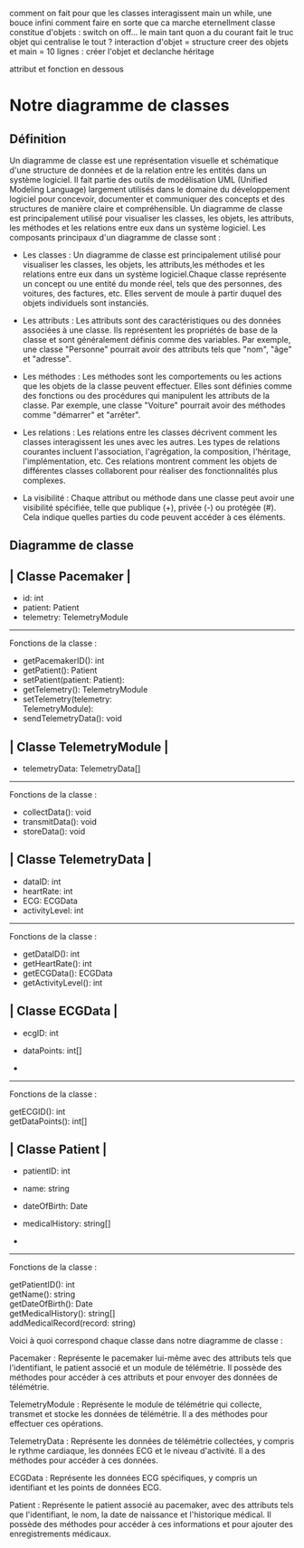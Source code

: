 comment on fait pour que les classes interagissent
main un while, une bouce infini
comment faire en sorte que ca marche eternellment
classe constitue d'objets : switch on off...
le main tant quon a du courant fait le truc
objet qui centralise le tout ? 
interaction d'objet = structure
creer des objets
et main = 10 lignes : créer l'objet et declanche 
héritage

attribut et fonction en dessous


Notre diagramme de classes
======================

Définition
-----------

Un diagramme de classe est une représentation visuelle et schématique d'une structure de données et de la relation entre les entités dans un système logiciel. Il fait partie des outils de modélisation UML (Unified Modeling Language) largement utilisés dans le domaine du développement logiciel pour concevoir, documenter et communiquer des concepts et des structures de manière claire et compréhensible.
Un diagramme de classe est principalement utilisé pour visualiser les classes, les objets, les attributs, les méthodes et les relations entre eux dans un système logiciel.
Les composants principaux d'un diagramme de classe sont : 

- Les classes : Un diagramme de classe est principalement utilisé pour visualiser les classes, les objets, les attributs,les méthodes et les relations entre eux dans un système logiciel.Chaque classe représente un concept ou une entité du monde réel, tels que des personnes, des voitures, des factures, etc. Elles servent de moule à partir duquel des objets individuels sont instanciés.

  
- Les attributs : Les attributs sont des caractéristiques ou des données associées à une classe. Ils représentent les propriétés de base de la classe et sont généralement définis comme des variables. Par exemple, une classe "Personne" pourrait avoir des attributs tels que "nom", "âge" et "adresse".


- Les méthodes : Les méthodes sont les comportements ou les actions que les objets de la classe peuvent effectuer. Elles sont définies comme des fonctions ou des procédures qui manipulent les attributs de la classe. Par exemple, une classe "Voiture" pourrait avoir des méthodes comme "démarrer" et "arrêter".


- Les relations : Les relations entre les classes décrivent comment les classes interagissent les unes avec les autres. Les types de relations courantes incluent l'association, l'agrégation, la composition, l'héritage, l'implémentation, etc. Ces relations montrent comment les objets de différentes classes collaborent pour réaliser des fonctionnalités plus complexes.

  
- La visibilité :  Chaque attribut ou méthode dans une classe peut avoir une visibilité spécifiée, telle que publique (+), privée (-) ou protégée (#). Cela indique quelles parties du code peuvent accéder à ces éléments.
  


Diagramme de classe 
--------------------




|          Classe Pacemaker                |
------------------------------------




- id: int                         
- patient: Patient                
- telemetry: TelemetryModule      

--------------------------------

Fonctions de la classe :

 + getPacemakerID(): int           
 + getPatient(): Patient           
 + setPatient(patient: Patient):   
 + getTelemetry(): TelemetryModule 
 + setTelemetry(telemetry:        
 TelemetryModule):                
 + sendTelemetryData(): void      



|           Classe TelemetryModule          |
-------------------------------------


 - telemetryData: TelemetryData[]   

-----------------------------------------
Fonctions de la classe :

+ collectData(): void
+ transmitData(): void            
+ storeData(): void               



|        Classe TelemetryData            |
-------------------------------------


 - dataID: int                     
 - heartRate: int                  
 - ECG: ECGData                    
 - activityLevel: int              

------------------------------------------
Fonctions de la classe :

 + getDataID(): int                
 + getHeartRate(): int             
 + getECGData(): ECGData           
 + getActivityLevel(): int         



|            Classe ECGData                 |
-------------------------------------


 - ecgID: int                      
 - dataPoints: int[]

 - 
-------------------------------------
Fonctions de la classe :


  getECGID(): int                 
  getDataPoints(): int[]          



|           Classe Patient                 |
-------------------------------------



 - patientID: int                  
 - name: string                    
 - dateOfBirth: Date               
 - medicalHistory: string[]

 - 
-------------------------------------
Fonctions de la classe :


getPatientID(): int             
getName(): string               
getDateOfBirth(): Date          
getMedicalHistory(): string[]   
addMedicalRecord(record: string)





Voici à quoi correspond chaque classe dans notre diagramme de classe :

Pacemaker : Représente le pacemaker lui-même avec des attributs tels que l'identifiant, le patient associé et un module de télémétrie. Il possède des méthodes pour accéder à ces attributs et pour envoyer des données de télémétrie.

TelemetryModule : Représente le module de télémétrie qui collecte, transmet et stocke les données de télémétrie. Il a des méthodes pour effectuer ces opérations.

TelemetryData : Représente les données de télémétrie collectées, y compris le rythme cardiaque, les données ECG et le niveau d'activité. Il a des méthodes pour accéder à ces données.

ECGData : Représente les données ECG spécifiques, y compris un identifiant et les points de données ECG.

Patient : Représente le patient associé au pacemaker, avec des attributs tels que l'identifiant, le nom, la date de naissance et l'historique médical. Il possède des méthodes pour accéder à ces informations et pour ajouter des enregistrements médicaux.
